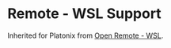 # Remote - WSL Support

Inherited for Platonix from [Open Remote - WSL](https://github.com/jeanp413/open-remote-wsl).
